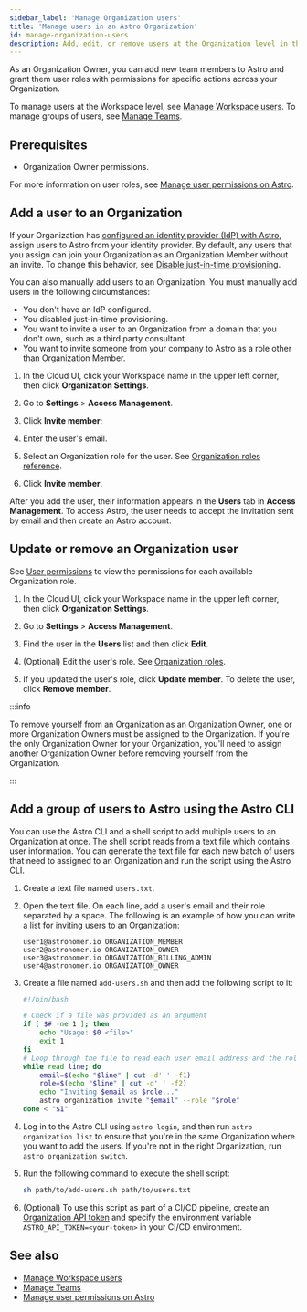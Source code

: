 ```yaml
---
sidebar_label: 'Manage Organization users'
title: 'Manage users in an Astro Organization'
id: manage-organization-users
description: Add, edit, or remove users at the Organization level in the Cloud UI.
---
```


As an Organization Owner, you can add new team members to Astro and grant them user roles with permissions for specific actions across your Organization.

To manage users at the Workspace level, see [Manage Workspace users](manage-workspace-users.md). To manage groups of users, see [Manage Teams](manage-teams.md).

## Prerequisites

- Organization Owner permissions.

For more information on user roles, see [Manage user permissions on Astro](user-permissions.md). 

## Add a user to an Organization

If your Organization has [configured an identity provider (IdP) with Astro](configure-idp#configure-your-sso-identity-provider), assign users to Astro from your identity provider. By default, any users that you assign can join your Organization as an Organization Member without an invite. To change this behavior, see [Disable just-in-time provisioning](configure-idp.md#disable-just-in-time-provisioning).

You can also manually add users to an Organization. You must manually add users in the following circumstances:

- You don't have an IdP configured.
- You disabled just-in-time provisioning.
- You want to invite a user to an Organization from a domain that you don't own, such as a third party consultant.
- You want to invite someone from your company to Astro as a role other than Organization Member.

1. In the Cloud UI, click your Workspace name in the upper left corner, then click **Organization Settings**. 
   
2. Go to **Settings** > **Access Management**.
      
3. Click **Invite member**:

4. Enter the user's email.

5. Select an Organization role for the user. See [Organization roles reference](user-permissions.md#organization-roles).

6. Click **Invite member**.

After you add the user, their information appears in the **Users** tab in **Access Management**. To access Astro, the user needs to accept the invitation sent by email and then create an Astro account.

## Update or remove an Organization user

See [User permissions](user-permissions.md) to view the permissions for each available Organization role.

1. In the Cloud UI, click your Workspace name in the upper left corner, then click **Organization Settings**. 
   
2. Go to **Settings** > **Access Management**.

3. Find the user in the **Users** list and then click **Edit**.
   
4. (Optional) Edit the user's role. See [Organization roles](user-permissions.md). 
   
5. If you updated the user's role, click **Update member**. To delete the user, click **Remove member**.

:::info

To remove yourself from an Organization as an Organization Owner, one or more Organization Owners must be assigned to the Organization. If you're the only Organization Owner for your Organization, you'll need to assign another Organization Owner before removing yourself from the Organization.

:::

## Add a group of users to Astro using the Astro CLI

You can use the Astro CLI and a shell script to add multiple users to an Organization at once. The shell script reads from a text file which contains user information. You can generate the text file for each new batch of users that need to assigned to an Organization and run the script using the Astro CLI.

1. Create a text file named `users.txt`.
2. Open the text file. On each line, add a user's email and their role separated by a space. The following is an example of how you can write a list for inviting users to an Organization:

    ```text
    user1@astronomer.io ORGANIZATION_MEMBER
    user2@astronomer.io ORGANIZATION_OWNER
    user3@astronomer.io ORGANIZATION_BILLING_ADMIN
    user4@astronomer.io ORGANIZATION_OWNER
    ```

3. Create a file named `add-users.sh` and then add the following script to it:

    ```bash
    #!/bin/bash

    # Check if a file was provided as an argument
    if [ $# -ne 1 ]; then
        echo "Usage: $0 <file>"
        exit 1
    fi
    # Loop through the file to read each user email address and the role, and use Astro CLI to invite them  
    while read line; do
        email=$(echo "$line" | cut -d' ' -f1)
        role=$(echo "$line" | cut -d' ' -f2)
        echo "Inviting $email as $role..."
        astro organization invite "$email" --role "$role"
    done < "$1"
    ```

4. Log in to the Astro CLI using `astro login`, and then run `astro organization list` to ensure that you're in the same Organization where you want to add the users. If you're not in the right Organization, run `astro organization switch`.
5. Run the following command to execute the shell script:

    ```bash
    sh path/to/add-users.sh path/to/users.txt
    ```

6. (Optional) To use this script as part of a CI/CD pipeline, create an [Organization API token](organization-api-tokens.md) and specify the environment variable `ASTRO_API_TOKEN=<your-token>` in your CI/CD environment.

## See also

- [Manage Workspace users](manage-workspace-users.md)
- [Manage Teams](manage-teams.md)
- [Manage user permissions on Astro](user-permissions.md)